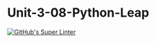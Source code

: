 # Unit-3-08-Python-Leap

[![GitHub's Super Linter](https://github.com/crestel-ong/Unit-3-08-Python-Leap/workflows/GitHub's%20Super%20Linter/badge.svg)](https://github.com/crestel-ong/Unit-3-08-Python-Leap/actions)
